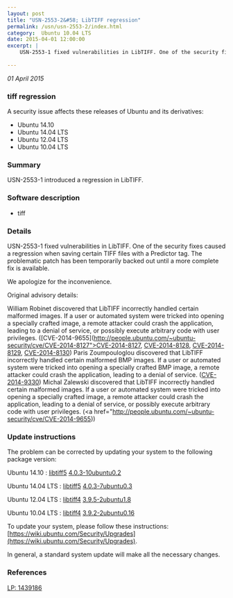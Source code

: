```yaml
---
layout: post
title: "USN-2553-2&#58; LibTIFF regression"
permalink: /usn/usn-2553-2/index.html
category:  Ubuntu 10.04 LTS
date: 2015-04-01 12:00:00
excerpt: |
    USN-2553-1 fixed vulnerabilities in LibTIFF. One of the security fixes caused a regression when saving certain TIFF files with a Predictor tag. The problematic patch has been temporarily backed out until a more complete fix is available.
    
--- 
```

 
 

*01 April 2015*

### tiff regression

A security issue affects these releases of Ubuntu and its derivatives:

* Ubuntu 14.10
* Ubuntu 14.04 LTS
* Ubuntu 12.04 LTS
* Ubuntu 10.04 LTS

### Summary

USN-2553-1 introduced a regression in LibTIFF. 

### Software description

* tiff 

### Details

USN-2553-1 fixed vulnerabilities in LibTIFF. One of the security fixes caused a regression when saving certain TIFF files with a Predictor tag. The problematic patch has been temporarily backed out until a more complete fix is available.

We apologize for the inconvenience.

Original advisory details:

 William Robinet discovered that LibTIFF incorrectly handled certain malformed images. If a user or automated system were tricked into opening a specially crafted image, a remote attacker could crash the application, leading to a denial of service, or possibly execute arbitrary code with user privileges. ([CVE-2014-9655](http://people.ubuntu.com/~ubuntu-security/cve/CVE-2014-8127">CVE-2014-8127</a>, <a href="http://people.ubuntu.com/~ubuntu-security/cve/CVE-2014-8128">CVE-2014-8128</a>, <a href="http://people.ubuntu.com/~ubuntu-security/cve/CVE-2014-8129">CVE-2014-8129</a>, <a href="http://people.ubuntu.com/~ubuntu-security/cve/CVE-2014-8130">CVE-2014-8130</a>) Paris Zoumpouloglou discovered that LibTIFF incorrectly handled certain malformed BMP images. If a user or automated system were tricked into opening a specially crafted BMP image, a remote attacker could crash the application, leading to a denial of service. (<a href="http://people.ubuntu.com/~ubuntu-security/cve/CVE-2014-9330">CVE-2014-9330</a>) Michal Zalewski discovered that LibTIFF incorrectly handled certain malformed images. If a user or automated system were tricked into opening a specially crafted image, a remote attacker could crash the application, leading to a denial of service, or possibly execute arbitrary code with user privileges. (<a href="http://people.ubuntu.com/~ubuntu-security/cve/CVE-2014-9655)) 

### Update instructions

The problem can be corrected by updating your system to the following package version:

Ubuntu 14.10
 : [libtiff5](https://launchpad.net/ubuntu/+source/tiff) <span> [4.0.3-10ubuntu0.2](https://launchpad.net/ubuntu/+source/tiff/4.0.3-10ubuntu0.2) </span> 

Ubuntu 14.04 LTS
 : [libtiff5](https://launchpad.net/ubuntu/+source/tiff) <span> [4.0.3-7ubuntu0.3](https://launchpad.net/ubuntu/+source/tiff/4.0.3-7ubuntu0.3) </span> 

Ubuntu 12.04 LTS
 : [libtiff4](https://launchpad.net/ubuntu/+source/tiff) <span> [3.9.5-2ubuntu1.8](https://launchpad.net/ubuntu/+source/tiff/3.9.5-2ubuntu1.8) </span> 

Ubuntu 10.04 LTS
 : [libtiff4](https://launchpad.net/ubuntu/+source/tiff) <span> [3.9.2-2ubuntu0.16](https://launchpad.net/ubuntu/+source/tiff/3.9.2-2ubuntu0.16) </span> 

To update your system, please follow these instructions: [https://wiki.ubuntu.com/Security/Upgrades](https://wiki.ubuntu.com/Security/Upgrades).

In general, a standard system update will make all the necessary changes. 

### References

 
 [LP: 1439186](https://launchpad.net/bugs/1439186)
 

